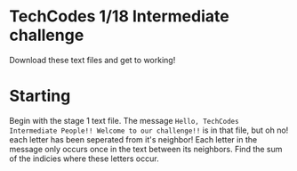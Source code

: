 # TechCodes 1/18 Intermediate challenge

Download these text files and get to working!

# Starting
Begin with the stage 1 text file. The message `Hello, TechCodes Intermediate People!! Welcome to our challenge!!` is in that file, but oh no! each letter has been seperated from it's neighbor!
Each letter in the message only occurs once in the text between its neighbors. Find the sum of the indicies where these letters occur.
